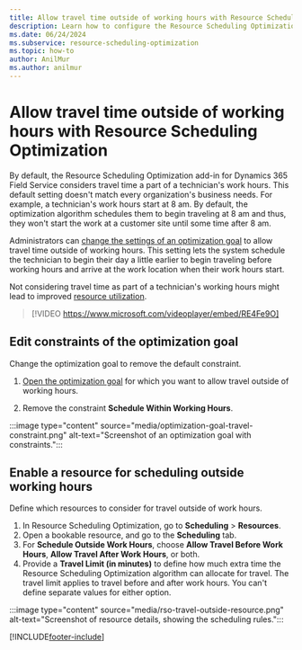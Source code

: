 ```yaml
---
title: Allow travel time outside of working hours with Resource Scheduling Optimization
description: Learn how to configure the Resource Scheduling Optimization add-in for Field Service to consider travel outside of working hours.
ms.date: 06/24/2024
ms.subservice: resource-scheduling-optimization
ms.topic: how-to
author: AnilMur
ms.author: anilmur
---
```


# Allow travel time outside of working hours with Resource Scheduling Optimization

By default, the Resource Scheduling Optimization add-in for Dynamics 365 Field Service considers travel time a part of a technician's work hours. This default setting doesn't match every organization's business needs. For example, a technician's work hours start at 8 am. By default, the optimization algorithm schedules them to begin traveling at 8 am and thus, they won't start the work at a customer site until some time after 8 am.

Administrators can [change the settings of an optimization goal](rso-optimization-goal.md) to allow travel time outside of working hours. This setting lets the system schedule the technician to begin their day a little earlier to begin traveling before working hours and arrive at the work location when their work hours start.

Not considering travel time as part of a technician's working hours might lead to improved [resource utilization](resource-utilization-report.md).

> [!VIDEO https://www.microsoft.com/videoplayer/embed/RE4Fe9O]

## Edit constraints of the optimization goal

Change the optimization goal to remove the default constraint.

1. [Open the optimization goal](rso-optimization-goal.md) for which you want to allow travel outside of working hours.

1. Remove the constraint **Schedule Within Working Hours**.

:::image type="content" source="media/optimization-goal-travel-constraint.png" alt-text="Screenshot of an optimization goal with constraints.":::

## Enable a resource for scheduling outside working hours

Define which resources to consider for travel outside of work hours.

1. In Resource Scheduling Optimization, go to **Scheduling** > **Resources**.
1. Open a bookable resource, and go to the **Scheduling** tab.
1. For **Schedule Outside Work Hours**, choose **Allow Travel Before Work Hours**, **Allow Travel After Work Hours**, or both.
1. Provide a **Travel Limit (in minutes)** to define how much extra time the Resource Scheduling Optimization algorithm can allocate for travel. The travel limit applies to travel before and after work hours. You can't define separate values for either option.

:::image type="content" source="media/rso-travel-outside-resource.png" alt-text="Screenshot of resource details, showing the scheduling rules.":::

[!INCLUDE[footer-include](../includes/footer-banner.md)]
